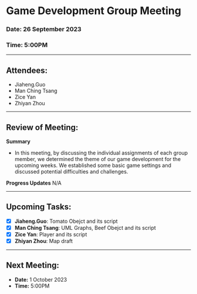 # Game Development Group Meeting
### Date: 26 September 2023
### Time: 5:00PM

---

## Attendees:
- Jiaheng.Guo
- Man Ching Tsang
- Zice Yan
- Zhiyan Zhou

---

## Review of Meeting:

**Summary**
   - In this meeting, by discussing the individual assignments of each group member, we determined the theme of our game development for the upcoming weeks. We established some basic game settings and discussed potential difficulties and challenges.
  
**Progress Updates**
N/A

---

## Upcoming Tasks:

- [x] **Jiaheng.Guo**: Tomato Obejct and its script
- [x] **Man Ching Tsang**: UML Graphs, Beef Obejct and its script
- [x] **Zice Yan**: Player and its script
- [x] **Zhiyan Zhou**: Map draft

---

## Next Meeting:

- **Date:** 1 October 2023
- **Time:** 5:00PM 
